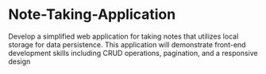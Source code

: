 # Note-Taking-Application
Develop a simplified web application for taking notes that utilizes local storage for data persistence. This application will demonstrate front-end development skills including CRUD operations, pagination, and a responsive design
